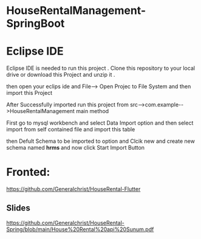 # HouseRentalManagement-SpringBoot

# Eclipse IDE
Eclipse IDE is needed to run this project . Clone this repository to your local drive or download this Project and unzip it .

then open your eclips ide and  File--> Open Projec to File System and then import this Project

After Successfully imported run this project from src-->com.example-->HouseRentalManagement main method


First go to mysql workbench and select Data Import option and then select import from self contained file and import this table

then Defult Schema to be imported to option and Clcik new and create new schema named <b> hrms </b> and now click Start Import Button

# Fronted: 
https://github.com/Generalchrist/HouseRental-Flutter

## Slides
https://github.com/Generalchrist/HouseRental-Spring/blob/main/House%20Rental%20api%20Sunum.pdf


